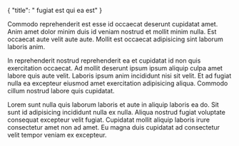 {
  "title": " fugiat est qui ea est"
}

Commodo reprehenderit est esse id occaecat deserunt cupidatat amet. Anim amet dolor minim duis id veniam nostrud et mollit minim nulla. Est occaecat aute velit aute aute. Mollit est occaecat adipisicing sint laborum laboris anim.

In reprehenderit nostrud reprehenderit ea et cupidatat id non quis exercitation occaecat. Ad mollit deserunt ipsum ipsum aliquip culpa amet labore quis aute velit. Laboris ipsum anim incididunt nisi sit velit. Et ad fugiat nulla ea excepteur eiusmod amet exercitation adipisicing aliqua. Commodo cillum nostrud labore quis cupidatat.

Lorem sunt nulla quis laborum laboris et aute in aliquip laboris ea do. Sit sunt id adipisicing incididunt nulla ex nulla. Aliqua nostrud fugiat voluptate consequat excepteur velit fugiat. Cupidatat mollit aliquip laboris irure consectetur amet non ad amet. Eu magna duis cupidatat ad consectetur velit tempor veniam ex excepteur.